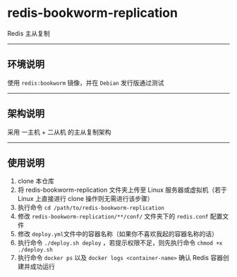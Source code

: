 # redis-bookworm-replication

Redis 主从复制

------

## 环境说明

使用 `redis:bookworm` 镜像，并在 `Debian` 发行版通过测试

------

## 架构说明

采用 一主机 + 二从机 的主从复制架构

------

## 使用说明

1. clone 本仓库
2. 将 redis-bookworm-replication 文件夹上传至 Linux 服务器或虚拟机（若于 Linux 上直接进行 clone 操作则无需进行该步骤）
3. 执行命令 `cd /path/to/redis-bookworm-replication` 
4. 修改 `redis-bookworm-replication/**/conf/` 文件夹下的 `redis.conf` 配置文件
5. 修改 `deploy.yml`文件中的容器名称（如果你不喜欢我起的容器名称的话）
6. 执行命令 `./deploy.sh deploy` ，若提示权限不足，则先执行命令 `chmod +x ./deploy.sh`
7. 执行命令 `docker ps` 以及 `docker logs <container-name>` 确认 Redis 容器创建并成功运行
